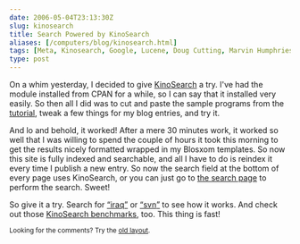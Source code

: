 ```yaml
--- 
date: 2006-05-04T23:13:30Z
slug: kinosearch
title: Search Powered by KinoSearch
aliases: [/computers/blog/kinosearch.html]
tags: [Meta, Kinosearch, Google, Lucene, Doug Cutting, Marvin Humphries]
type: post
---
```


<p>On a whim yesterday, I decided to give <a href="http://www.rectangular.com/kinosearch/" title="KinoSearch: A Perl search engine library">KinoSearch</a> a try. I've had the module installed from CPAN for a while, so I can say that it installed very easily. So then all I did was to cut and paste the sample programs from the <a href="http://search.cpan.org/dist/KinoSearch/lib/KinoSearch/Docs/Tutorial.pod" title="KinoSearch::Docs::Tutorial - sample indexing and search applications">tutorial</a>, tweak a few things for my blog entries, and try it.</p>

<p>And lo and behold, it worked! After a mere 30 minutes work, it worked so well that I was willing to spend the couple of hours it took this morning to get the results nicely formatted wrapped in my Blosxom templates. So now this site is fully indexed and searchable, and all I have to do is reindex it every time I publish a new entry. So now the search field at the bottom of every page uses KinoSearch, or you can just go to <a href="/search.cgi" title="Search Just a Theory">the search page</a> to perform the search. Sweet!</p>

<p>So give it a try. Search for <a href="/search.cgi?q=iraq" title="Search for &#x201c;iraq&#x201d;"><q>iraq</q></a> or <a href="/search.cgi?q=svn" title="Search for &#x201c;svn&#x201d;"><q>svn</q></a> to see how it works. And check out those <a href="http://www.rectangular.com/kinosearch/benchmarks.html" title="">KinoSearch benchmarks</a>, too. This thing is fast!</p>

<p class="past"><small>Looking for the comments? Try the <a rel="nofollow" href="//past.justatheory.com/computers/blog/kinosearch.html">old layout</a>.</small></p>


